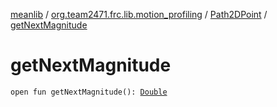 [meanlib](../../index.md) / [org.team2471.frc.lib.motion_profiling](../index.md) / [Path2DPoint](index.md) / [getNextMagnitude](./get-next-magnitude.md)

# getNextMagnitude

`open fun getNextMagnitude(): `[`Double`](https://kotlinlang.org/api/latest/jvm/stdlib/kotlin/-double/index.html)